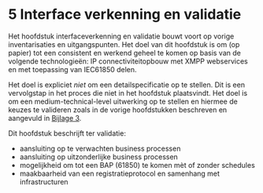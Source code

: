 # 5 Interface verkenning en validatie

Het hoofdstuk interfaceverkenning en validatie bouwt voort op vorige inventarisaties en uitgangspunten. Het doel van dit hoofdstuk is om \(op papier\) tot een consistent en werkend geheel te komen op basis van de volgende technologieën: IP connectiviteitopbouw met XMPP webservices en met toepassing van IEC61850 delen.

Het doel is expliciet _niet_ om een detailspecificatie op te stellen. Dit is een vervolgstap in het proces die niet in het hoofdstuk plaatsvindt. Het doel is om een medium-technical-level uitwerking op te stellen en hiermee de keuzes te valideren zoals in de vorige hoofdstukken beschreven en aangevuld in [Bijlage 3](https://netbeheernederland.gitbooks.io/interfacespecificatie-elektriciteit/content/bijlage_3_gemaakte_keuzes_en_toelichting.html).

Dit hoofdstuk beschrijft ter validatie:

* aansluiting op te verwachten business processen 
* aansluiting op uitzonderlijke business processen 
* mogelijkheid om tot een BAP \(61850\) te komen mèt of zonder schedules 
* maakbaarheid van een registratieprotocol en samenhang met infrastructuren

